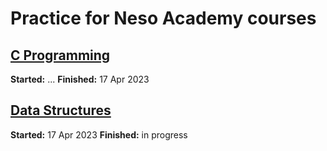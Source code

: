 
# Practice for Neso Academy courses  

## [C Programming](https://www.youtube.com/playlist?list=PLBlnK6fEyqRggZZgYpPMUxdY1CYkZtARR "YouTube Playlist")  

**Started:** ...  **Finished:** 17 Apr 2023

## [Data Structures](https://www.youtube.com/playlist?list=PLBlnK6fEyqRj9lld8sWIUNwlKfdUoPd1Y "YouTube Playlist")  

**Started:** 17 Apr 2023  **Finished:** in progress
